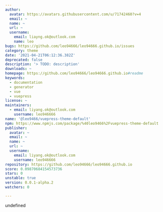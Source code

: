 ```yaml
---
author:
  avatar: https://avatars.githubusercontent.com/u/71742460?v=4
  email: ~
  name: ~
  url: ~
  username:
    email: liayng.ok@outlook.com
    name: leo
bugs: https://github.com/leo94666/leo94666.github.io/issues
category: theme
date: '2021-04-21T06:12:36.382Z'
deprecated: false
description: '> TODO: description'
downloads: ~
homepage: https://github.com/leo94666/leo94666.github.io#readme
keywords:
  - documentation
  - generator
  - vue
  - vuepress
license: ~
maintainers:
  - email: liyang.ok@outlook.com
    username: leo946666
name: '@leo9466/vuepress-theme-default'
npm: https://www.npmjs.com/package/%40leo9466%2Fvuepress-theme-default
publisher:
  avatar: ~
  email: ~
  name: ~
  url: ~
  username:
    email: liyang.ok@outlook.com
    username: leo946666
repository: https://github.com/leo94666/leo94666.github.io
score: 0.09870684154573736
stars: 0
unstable: true
version: 0.0.1-alpha.2
watchers: 0

---
```


undefined